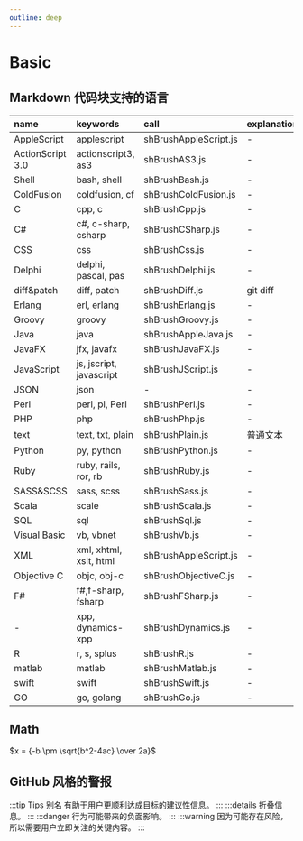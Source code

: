 ```yaml
---
outline: deep
---
```


# Basic

## Markdown 代码块支持的语言

| name             | keywords                | call                  | explanation |
| :--------------- | :---------------------- | :-------------------- | :---------- |
| AppleScript      | applescript             | shBrushAppleScript.js | -           |
| ActionScript 3.0 | actionscript3, as3      | shBrushAS3.js         | -           |
| Shell            | bash, shell             | shBrushBash.js        | -           |
| ColdFusion       | coldfusion, cf          | shBrushColdFusion.js  | -           |
| C                | cpp, c                  | shBrushCpp.js         | -           |
| C#               | c#, c-sharp, csharp     | shBrushCSharp.js      | -           |
| CSS              | css                     | shBrushCss.js         | -           |
| Delphi           | delphi, pascal, pas     | shBrushDelphi.js      | -           |
| diff&patch       | diff, patch             | shBrushDiff.js        | git diff    |
| Erlang           | erl, erlang             | shBrushErlang.js      | -           |
| Groovy           | groovy                  | shBrushGroovy.js      | -           |
| Java             | java                    | shBrushAppleJava.js   | -           |
| JavaFX           | jfx, javafx             | shBrushJavaFX.js      | -           |
| JavaScript       | js, jscript, javascript | shBrushJScript.js     | -           |
| JSON             | json                    | -                     | -           |
| Perl             | perl, pl, Perl          | shBrushPerl.js        | -           |
| PHP              | php                     | shBrushPhp.js         | -           |
| text             | text, txt, plain        | shBrushPlain.js       | 普通文本    |
| Python           | py, python              | shBrushPython.js      | -           |
| Ruby             | ruby, rails, ror, rb    | shBrushRuby.js        | -           |
| SASS&SCSS        | sass, scss              | shBrushSass.js        | -           |
| Scala            | scale                   | shBrushScala.js       | -           |
| SQL              | sql                     | shBrushSql.js         | -           |
| Visual Basic     | vb, vbnet               | shBrushVb.js          | -           |
| XML              | xml, xhtml, xslt, html  | shBrushAppleScript.js | -           |
| Objective C      | objc, obj-c             | shBrushObjectiveC.js  | -           |
| F#               | f#,f-sharp, fsharp      | shBrushFSharp.js      | -           |
| -                | xpp, dynamics-xpp       | shBrushDynamics.js    | -           |
| R                | r, s, splus             | shBrushR.js           | -           |
| matlab           | matlab                  | shBrushMatlab.js      | -           |
| swift            | swift                   | shBrushSwift.js       | -           |
| GO               | go, golang              | shBrushGo.js          | -           |

## Math

$x = {-b \pm \sqrt{b^2-4ac} \over 2a}$

## GitHub 风格的警报

:::tip Tips 别名
有助于用户更顺利达成目标的建议性信息。
:::
:::details
折叠信息。
:::
:::danger
行为可能带来的负面影响。
:::
:::warning
因为可能存在风险，所以需要用户立即关注的关键内容。
:::
